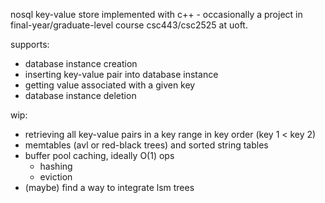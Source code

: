 nosql key-value store implemented with c++ - occasionally a project in final-year/graduate-level course csc443/csc2525 at uoft.

supports:
 - database instance creation
 - inserting key-value pair into database instance
 - getting value associated with a given key
 - database instance deletion

wip:
 - retrieving all key-value pairs in a key range in key order (key 1 < key 2)
 - memtables (avl or red-black trees) and sorted string tables
 - buffer pool caching, ideally O(1) ops
   - hashing
   - eviction
 - (maybe) find a way to integrate lsm trees
